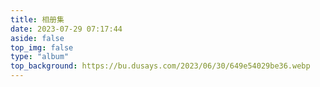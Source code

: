 ```yaml
---
title: 相册集
date: 2023-07-29 07:17:44
aside: false
top_img: false
type: "album"
top_background: https://bu.dusays.com/2023/06/30/649e54029be36.webp
---
```

